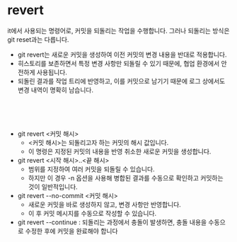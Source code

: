 # revert
it에서 사용되는 명령어로, 커밋을 되돌리는 작업을 수행합니다. 
그러나 되돌리는 방식은 git reset과는 다릅니다.
- git revert는 새로운 커밋을 생성하여 이전 커밋의 변경 내용을 반대로 적용합니다.
- 히스토리를 보존하면서 특정 변경 사항만 되돌릴 수 있기 때문에, 협업 환경에서 안전하게 사용됩니다.
- 되돌린 결과를 작업 트리에 반영하고, 이를 커밋으로 남기기 때문에 로그 상에서도 변경 내역이 명확히 남습니다.

<br><br><br>


- git revert <커밋 해시>
  - <커밋 해시>는 되돌리고자 하는 커밋의 해시 값입니다.
  - 이 명령은 지정된 커밋의 내용을 반영 취소한 새로운 커밋을 생성합니다.
- git revert <시작 해시>..<끝 해시>
  - 범위를 지정하여 여러 커밋을 되돌릴 수 있습니다.
  - 하지만 이 경우 -n 옵션을 사용해 병합된 결과를 수동으로 확인하고 커밋하는 것이 일반적입니다.
- git revert --no-commit <커밋 해시>
  - 새로운 커밋을 바로 생성하지 않고, 변경 사항만 반영합니다.
  - 이 후 커밋 메시지를 수동으로 작성할 수 있습니다.
- git revert --continue : 되돌리는 과정에서 충돌이 발생하면, 충돌 내용을 수동으로 수정한 후에 커밋을 완료해야 합니다








